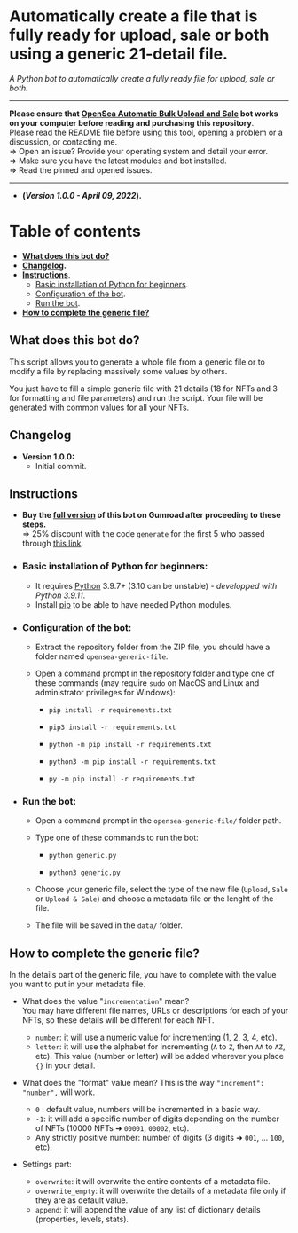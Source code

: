 # Automatically create a file that is fully ready for upload, sale or both using a generic 21-detail file.
_A Python bot to automatically create a fully ready file for upload, sale or both._

---

**Please ensure that [OpenSea Automatic Bulk Upload and Sale](https://github.com/maximedrn/opensea-automatic-bulk-upload-and-sale) bot works on your computer before reading and purchasing this repository**.  
Please read the README file before using this tool, opening a problem or a discussion, or contacting me.  
⇒ Open an issue? Provide your operating system and detail your error.  
⇒ Make sure you have the latest modules and bot installed.  
⇒ Read the pinned and opened issues.

---

* **(_Version 1.0.0 - April 09, 2022_).**

# Table of contents

* **[What does this bot do?](#what-does-this-bot-do)**
* **[Changelog](#changelog).**
* **[Instructions](#instructions)**.
  * [Basic installation of Python for beginners](#basic-installation-of-python-for-beginners).
  * [Configuration of the bot](#configuration-of-the-bot).
  * [Run the bot](#run-the-bot).
* **[How to complete the generic file?](#how-to-complete-the-generic-file)**

## What does this bot do?

This script allows you to generate a whole file from a generic file or to modify a file by replacing massively some values by others.

You just have to fill a simple generic file with 21 details (18 for NFTs and 3 for formatting and file parameters) and run the script. Your file will be generated with common values for all your NFTs.

## Changelog

* **Version 1.0.0:**
  * Initial commit.

## Instructions

* **Buy the [full version](https://maximedrn.gumroad.com/l/opensea-generic-file) of this bot on Gumroad after proceeding to these steps.**  
  ⇒ 25% discount with the code `generate` for the first 5 who passed through [this link](https://maximedrn.gumroad.com/l/opensea-generic-file/generate).
* ### Basic installation of Python for beginners:
  * It requires [Python](https://www.python.org/) 3.9.7+ (3.10 can be unstable) - _developped with Python 3.9.11_.
  * Install [pip](https://pip.pypa.io/en/stable/installation/) to be able to have needed Python modules.

* ### Configuration of the bot:
  * Extract the repository folder from the ZIP file, you should have a folder named  `opensea-generic-file`.
  * Open a command prompt in the repository folder and type one of these commands (may require ``sudo`` on MacOS and Linux and administrator privileges for Windows):
    
    * ```
      pip install -r requirements.txt
      ```
    * ```
      pip3 install -r requirements.txt
      ```
    * ```
      python -m pip install -r requirements.txt
      ```
    * ```
      python3 -m pip install -r requirements.txt
      ```
    * ```
      py -m pip install -r requirements.txt
      ```
* ### Run the bot:
  * Open a command prompt in the `opensea-generic-file/` folder path.
  * Type one of these commands to run the bot:
    
    * ```
      python generic.py
      ```
    * ```
      python3 generic.py
      ```
   * Choose your generic file, select the type of the new file (`Upload`, `Sale` or `Upload & Sale`) and choose a metadata file or the lenght of the file.
   * The file will be saved in the `data/` folder.

## How to complete the generic file?

In the details part of the generic file, you have to complete with the value you want to put in your metadata file.

* What does the value "`incrementation`" mean?  
  You may have different file names, URLs or descriptions for each of your NFTs, so these details will be different for each NFT.
  * `number`: it will use a numeric value for incrementing (1, 2, 3, 4, etc).
  * ``letter``: it will use the alphabet for incrementing (`A` to `Z`, then `AA` to `AZ`, etc).
  This value (number or letter) will be added wherever you place `{}` in your detail.

* What does the "format" value mean?
  This is the way `"increment": "number",` will work.
  * `0` : default value, numbers will be incremented in a basic way.
  * `-1`: it will add a specific number of digits depending on the number of NFTs (10000 NFTs ➜ `00001`, `00002`, etc).
  * Any strictly positive number: number of digits (3 digits ➜ `001`, ... `100`, etc).

* Settings part:
  * `overwrite`: it will overwrite the entire contents of a metadata file.
  * `overwrite_empty`: it will overwrite the details of a metadata file only if they are as default value.
  * `append`: it will append the value of any list of dictionary details (properties, levels, stats).

